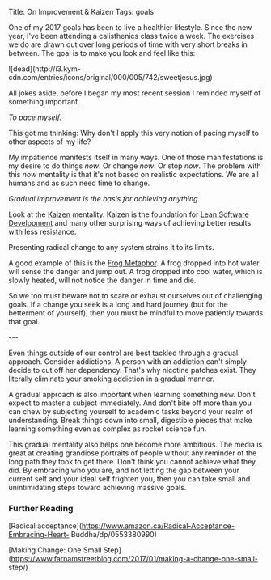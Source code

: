 Title: On Improvement & Kaizen
Tags: goals



One of my 2017 goals has been to live a healthier lifestyle. Since the new
year, I've been attending a calisthenics class twice a week. The exercises we
do are drawn out over long periods of time with very short breaks in between.
The goal is to make you look and feel like this:



![dead](http://i3.kym-
cdn.com/entries/icons/original/000/005/742/sweetjesus.jpg)



All jokes aside, before I began my most recent session I reminded myself of
something important.



*To pace myself.*



This got me thinking: Why don't I apply this very notion of pacing myself to
other aspects of my life?



My impatience manifests itself in many ways. One of those manifestations is my
desire to do things *now*. Or change *now*. Or stop *now*. The problem with
this *now* mentality is that it's not based on realistic expectations. We are
all humans and as such need time to change.



*Gradual improvement is the basis for achieving anything.*



Look at the [Kaizen](https://en.wikipedia.org/wiki/Kaizen) mentality. Kaizen
is the foundation for [Lean Software
Development](https://en.wikipedia.org/wiki/Lean_software_development) and many
other surprising ways of achieving better results with less resistance.



Presenting radical change to any system strains it to its limits.



A good example of this is the [Frog
Metaphor](https://en.wikipedia.org/wiki/Boiling_frog). A frog dropped into hot
water will sense the danger and jump out. A frog dropped into cool water,
which is slowly heated, will not notice the danger in time and die.



So we too must beware not to scare or exhaust ourselves out of challenging
goals. If a change you seek is a long and hard journey (but for the betterment
of yourself), then you must be mindful to move patiently towards that goal.



\---



Even things outside of our control are best tackled through a gradual
approach. Consider addictions. A person with an addiction can't simply decide
to cut off her dependency. That's why nicotine patches exist. They literally
eliminate your smoking addiction in a gradual manner.



A gradual approach is also important when learning something new. Don't expect
to master a subject immediately. And don't bite off more than you can chew by
subjecting yourself to academic tasks beyond your realm of understanding.
Break things down into small, digestible pieces that make learning something
even as complex as rocket science fun.



This gradual mentality also helps one become more ambitious. The media is
great at creating grandiose portraits of people without any reminder of the
long path they took to get there. Don't think you cannot achieve what they
did. By embracing who you are, and not letting the gap between your current
self and your ideal self frighten you, then you can take small and
unintimidating steps toward achieving massive goals.





### Further Reading



[Radical acceptance](https://www.amazon.ca/Radical-Acceptance-Embracing-Heart-
Buddha/dp/0553380990)





[Making Change: One Small
Step](https://www.farnamstreetblog.com/2017/01/making-a-change-one-small-
step/)



